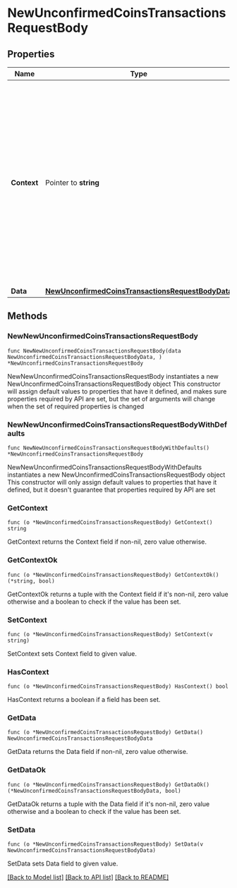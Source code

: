 # NewUnconfirmedCoinsTransactionsRequestBody

## Properties

Name | Type | Description | Notes
------------ | ------------- | ------------- | -------------
**Context** | Pointer to **string** | In batch situations the user can use the context to correlate responses with requests. This property is present regardless of whether the response was successful or returned as an error. &#x60;context&#x60; is specified by the user. | [optional] 
**Data** | [**NewUnconfirmedCoinsTransactionsRequestBodyData**](NewUnconfirmedCoinsTransactionsRequestBodyData.md) |  | 

## Methods

### NewNewUnconfirmedCoinsTransactionsRequestBody

`func NewNewUnconfirmedCoinsTransactionsRequestBody(data NewUnconfirmedCoinsTransactionsRequestBodyData, ) *NewUnconfirmedCoinsTransactionsRequestBody`

NewNewUnconfirmedCoinsTransactionsRequestBody instantiates a new NewUnconfirmedCoinsTransactionsRequestBody object
This constructor will assign default values to properties that have it defined,
and makes sure properties required by API are set, but the set of arguments
will change when the set of required properties is changed

### NewNewUnconfirmedCoinsTransactionsRequestBodyWithDefaults

`func NewNewUnconfirmedCoinsTransactionsRequestBodyWithDefaults() *NewUnconfirmedCoinsTransactionsRequestBody`

NewNewUnconfirmedCoinsTransactionsRequestBodyWithDefaults instantiates a new NewUnconfirmedCoinsTransactionsRequestBody object
This constructor will only assign default values to properties that have it defined,
but it doesn't guarantee that properties required by API are set

### GetContext

`func (o *NewUnconfirmedCoinsTransactionsRequestBody) GetContext() string`

GetContext returns the Context field if non-nil, zero value otherwise.

### GetContextOk

`func (o *NewUnconfirmedCoinsTransactionsRequestBody) GetContextOk() (*string, bool)`

GetContextOk returns a tuple with the Context field if it's non-nil, zero value otherwise
and a boolean to check if the value has been set.

### SetContext

`func (o *NewUnconfirmedCoinsTransactionsRequestBody) SetContext(v string)`

SetContext sets Context field to given value.

### HasContext

`func (o *NewUnconfirmedCoinsTransactionsRequestBody) HasContext() bool`

HasContext returns a boolean if a field has been set.

### GetData

`func (o *NewUnconfirmedCoinsTransactionsRequestBody) GetData() NewUnconfirmedCoinsTransactionsRequestBodyData`

GetData returns the Data field if non-nil, zero value otherwise.

### GetDataOk

`func (o *NewUnconfirmedCoinsTransactionsRequestBody) GetDataOk() (*NewUnconfirmedCoinsTransactionsRequestBodyData, bool)`

GetDataOk returns a tuple with the Data field if it's non-nil, zero value otherwise
and a boolean to check if the value has been set.

### SetData

`func (o *NewUnconfirmedCoinsTransactionsRequestBody) SetData(v NewUnconfirmedCoinsTransactionsRequestBodyData)`

SetData sets Data field to given value.



[[Back to Model list]](../README.md#documentation-for-models) [[Back to API list]](../README.md#documentation-for-api-endpoints) [[Back to README]](../README.md)


